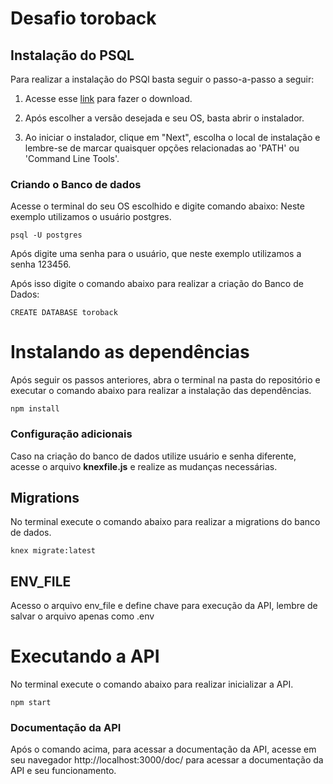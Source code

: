 # Desafio toroback
## Instalação do PSQL
Para realizar a instalação do PSQl basta seguir o passo-a-passo a seguir:
1. Acesse esse [link](https://www.enterprisedb.com/downloads/postgres-postgresql-downloads) para fazer o download.

2. Após escolher a versão desejada e seu OS, basta abrir o instalador.

3. Ao iniciar o instalador, clique em "Next", escolha o local de instalação e lembre-se de marcar quaisquer opções relacionadas ao 'PATH' ou 'Command Line Tools'.

### Criando o Banco de dados
Acesse o terminal do seu OS escolhido e digite comando abaixo: Neste exemplo utilizamos o usuário postgres.

`psql -U postgres`

Após digite uma senha para o usuário, que neste exemplo utilizamos a senha 123456.

Após isso digite o comando abaixo para realizar a criação do Banco de Dados:

`CREATE DATABASE toroback`

# Instalando as dependências
Após seguir os passos anteriores, abra o terminal na pasta do repositório e executar o comando abaixo para realizar a instalação das dependências.

`npm install`

### Configuração adicionais
Caso na criação do banco de dados utilize usuário e senha diferente, acesse o arquivo __knexfile.js__ e realize as mudanças necessárias.

## Migrations
No terminal execute o comando abaixo para realizar a migrations do banco de dados.

`knex migrate:latest`

## ENV_FILE
Acesso o arquivo env_file e define chave para execução da API, lembre de salvar o arquivo apenas como .env

# Executando a API
No terminal execute o comando abaixo para realizar inicializar a API.

`npm start`

### Documentação da API
Após o comando acima, para acessar a documentação da API, acesse em seu navegador http://localhost:3000/doc/ para acessar a documentação da API e seu funcionamento.
